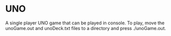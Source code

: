 # UNO
A single player UNO game that can be played in console. To play, move the unoGame.out and unoDeck.txt files to a directory and press ./unoGame.out.
